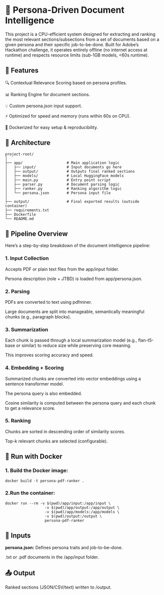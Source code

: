 # 📄 Persona-Driven Document Intelligence
This project is a CPU-efficient system designed for extracting and ranking the most relevant sections/subsections from a set of documents based on a given persona and their specific job-to-be-done. Built for Adobe’s Hackathon challenge, it operates entirely offline (no internet access at runtime) and respects resource limits (sub-1GB models, <60s runtime).

## 🚀 Features

🔍 Contextual Relevance Scoring based on persona profiles.

📊 Ranking Engine for document sections.

💡 Custom persona.json input support.

⚡ Optimized for speed and memory (runs within 60s on CPU).

🐳 Dockerized for easy setup & reproducibility.

## 🧠 Architecture
```
project-root/
│
├── app/                    # Main application logic
│   ├── input/              # Input documents go here
│   ├── output/             # Outputs final ranked sections
│   ├── models/             # Local HuggingFace models
│   ├── main.py             # Entry point script
│   ├── parser.py           # Document parsing logic
│   ├── ranker.py           # Ranking algorithm logic
│   └── persona.json        # Persona input file
│
├── output/                 # Final exported results (outside container)
├── requirements.txt
├── Dockerfile
└── README.md
```

## 🔄 Pipeline Overview

Here’s a step-by-step breakdown of the document intelligence pipeline:

### 1. Input Collection
Accepts PDF or plain text files from the app/input folder.

Persona description (role + JTBD) is loaded from app/persona.json.

### 2. Parsing
PDFs are converted to text using pdfminer.

Large documents are split into manageable, semantically meaningful chunks (e.g., paragraph blocks).

### 3. Summarization
Each chunk is passed through a local summarization model (e.g., flan-t5-base or similar) to reduce size while preserving core meaning.

This improves scoring accuracy and speed.

### 4. Embedding + Scoring
Summarized chunks are converted into vector embeddings using a sentence transformer model.

The persona query is also embedded.

Cosine similarity is computed between the persona query and each chunk to get a relevance score.

### 5. Ranking
Chunks are sorted in descending order of similarity scores.

Top-k relevant chunks are selected (configurable).

## 🐋 Run with Docker

### 1. Build the Docker image:
```
docker build -t persona-pdf-ranker .
```
### 2.Run the container:
```
docker run --rm -v $(pwd)/app/input:/app/input \
                  -v $(pwd)/app/output:/app/output \
                  -v $(pwd)/app/models:/app/models \
                  -v $(pwd)/output:/output \
                  persona-pdf-ranker
```

## 🧾 Inputs
**persona.json:** Defines persona traits and job-to-be-done.

.txt or .pdf documents in the /app/input folder.

## 📤 Output

Ranked sections (JSON/CSV/text) written to /output.
